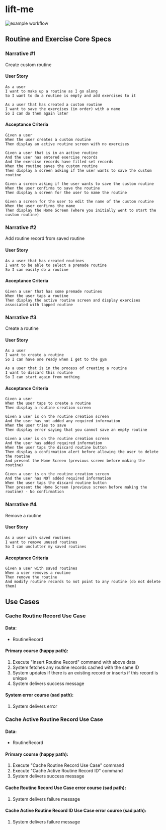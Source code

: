 # lift-me

![example workflow](https://github.com/boyceEstes/exercise-repository/actions/workflows/ci.yml/badge.svg)


## Routine and Exercise Core Specs
### Narrative #1
Create custom routine

#### User Story
```
As a user
I want to make up a routine as I go along
So I want to do a routine is empty and add exercises to it
```

```
As a user that has created a custom routine
I want to save the exercises (in order) with a name
So I can do them again later
```

#### Acceptance Criteria
```
Given a user
When the user creates a custom routine
Then display an active routine screen with no exercises
```

```
Given a user that is in an active routine
And the user has entered exercise records
And the exercise records have filled set records
When the routine saves the custom routine
Then display a screen asking if the user wants to save the custom routine

Given a screen asking if the user wants to save the custom routine
When the user confirms to save the routine
Then display a screen for the user to name the routine

Given a screen for the user to edit the name of the custom routine
When the user confirms the name
Then display the Home Screen (where you initially went to start the custom routine)
```


### Narrative #2
Add routine record from saved routine

#### User Story
```
As a user that has created routines
I want to be able to select a premade routine
So I can easily do a routine
```

#### Acceptance Criteria

```
Given a user that has some premade routines
When the user taps a routine
Then display the active routine screen and display exercises associated with tapped routine
```


### Narrative #3
Create a routine

#### User Story

```
As a user
I want to create a routine
So I can have one ready when I get to the gym
```

```
As a user that is in the process of creating a routine
I want to discard this routine
So I can start again from nothing
```

#### Acceptance Criteria
```
Given a user
When the user taps to create a routine
Then display a routine creation screen

Given a user is on the routine creation screen
And the user has not added any required information
When the user tries to save
Then display error saying that you cannot save an empty routine
```

```
Given a user is on the routine creation screen
And the user has added required information
When the user taps the discard routine button
Then display a confirmation alert before allowing the user to delete the routine
And present the Home Screen (previous screen before making the routine)

Given a user is on the routine creation screen
And the user has NOT added required information
When the user taps the discard routine button
Then present the Home Screen (previous screen before making the routine) - No confirmation
```

### Narrative #4
Remove a routine

#### User Story
```
As a user with saved routines
I want to remove unused routines
So I can unclutter my saved routines
```

#### Acceptance Criteria
```
Given a user with saved routines
When a user removes a routine
Then remove the routine
And modify routine records to not point to any routine (do not delete them)
```

## Use Cases
### Cache Routine Record Use Case

#### Data:
- RoutineRecord

#### Primary course (happy path):
1. Execute "Insert Routine Record" command with above data
2. System fetches any routine records cached with the same ID
3. System updates if there is an existing record or inserts if this record is unique
2. System delivers success message

#### System error course (sad path):
1. System delivers error


### Cache Active Routine Record Use Case
#### Data:
- RoutineRecord

#### Primary course (happy path):
1. Execute "Cache Routine Record Use Case" command
2. Execute "Cache Active Routine Record ID" command
3. System delivers success message

#### Cache Routine Record Use Case error course (sad path):
1. System delivers failure message

#### Cache Active Routine Record ID Use Case error course (sad path):
1. System delivers failure message
